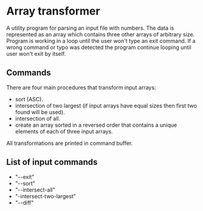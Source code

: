 # Array transformer

A utility program for parsing an input file with numbers. The data is represented as an array which contains three other arrays of arbitrary size.
Program is working in a loop until the user won't type an exit command. If a wrong command or typo was detected the program continue looping until user won't exit by itself.

## Commands
There are four main procedures that transform input arrays:
  - sort (ASC).
  - intersection of two largest (if input arrays have equal sizes then first two found will be used).
  - intersection of all.
  - create an array sorted in a reversed order that contains a unique elements of each of three input arrays.

All transformations are printed in command buffer.

## List of input commands
  - "--exit"
  - "--sort"
  - "--intersect-all"
  - "-intersect-two-largest"
  - "--diff"
